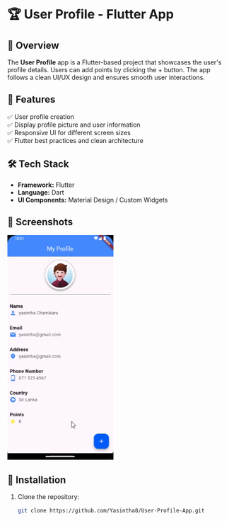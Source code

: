 # 🏆 User Profile - Flutter App  

## 📌 Overview  
The **User Profile** app is a Flutter-based project that showcases the user's profile details. Users can add points by clicking the + button. The app follows a clean UI/UX design and ensures smooth user interactions.

## 🚀 Features  
✅ User profile creation  
✅ Display profile picture and user information  
✅ Responsive UI for different screen sizes  
✅ Flutter best practices and clean architecture  

## 🛠️ Tech Stack  
- **Framework:** Flutter  
- **Language:** Dart  
- **UI Components:** Material Design / Custom Widgets  

## 📸 Screenshots  
![App Demo](https://raw.githubusercontent.com/Yasintha8/User-Profile---Flutter-App-Development/main/assets/samplevideo.gif)

## 🔧 Installation  
1. Clone the repository:  
   ```bash
   git clone https://github.com/Yasintha8/User-Profile-App.git
